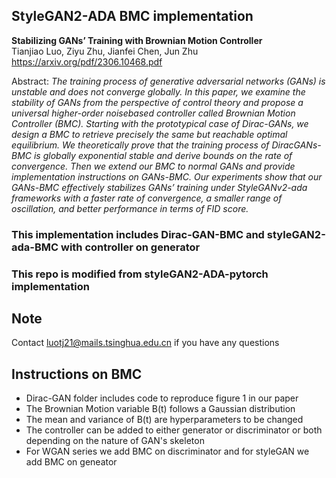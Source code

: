 ## StyleGAN2-ADA BMC implementation

**Stabilizing GANs’ Training with Brownian Motion Controller**<br>
Tianjiao Luo, Ziyu Zhu, Jianfei Chen, Jun Zhu<br>
https://arxiv.org/pdf/2306.10468.pdf<br>

Abstract: *The training process of generative adversarial networks (GANs) is unstable and does not converge globally. In this paper, we examine the stability of GANs from the perspective of control theory and propose a universal higher-order noisebased controller called Brownian Motion Controller (BMC). Starting with the prototypical case
of Dirac-GANs, we design a BMC to retrieve
precisely the same but reachable optimal equilibrium. We theoretically prove that the training
process of DiracGANs-BMC is globally exponential stable and derive bounds on the rate of convergence. Then we extend our BMC to normal
GANs and provide implementation instructions
on GANs-BMC. Our experiments show that our
GANs-BMC effectively stabilizes GANs’ training
under StyleGANv2-ada frameworks with a faster
rate of convergence, a smaller range of oscillation,
and better performance in terms of FID score.*

### This implementation includes Dirac-GAN-BMC and styleGAN2-ada-BMC with controller on generator
### This repo is modified from styleGAN2-ADA-pytorch implementation 


## Note
Contact luotj21@mails.tsinghua.edu.cn if you have any questions

## Instructions on BMC
- Dirac-GAN folder includes code to reproduce figure 1 in our paper
- The Brownian Motion variable B(t) follows a Gaussian distribution
- The mean and variance of B(t) are hyperparameters to be changed 
- The controller can be added to either generator or discriminator or both depending on the nature of GAN's skeleton
- For WGAN series we add BMC on discriminator and for styleGAN we add BMC on geneator 
